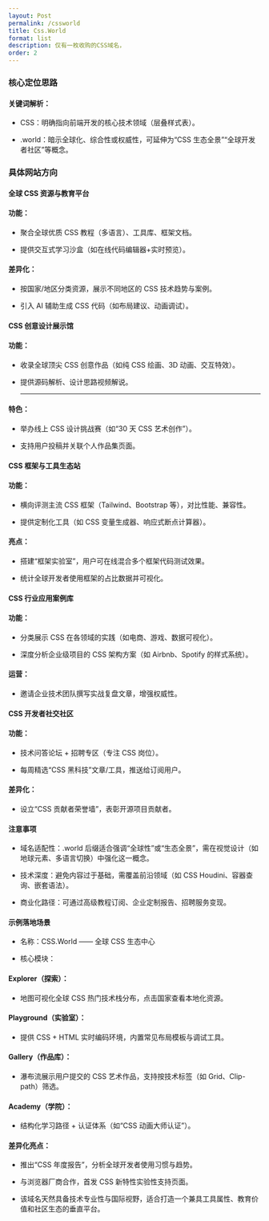 ```yaml
---
layout: Post
permalink: /cssworld
title: Css.World
format: list
description: 仅有一枚收购的CSS域名，
order: 2
---
```


### 核心定位思路

#### 关键词解析：

* CSS：明确指向前端开发的核心技术领域（层叠样式表）。

* .world：暗示全球化、综合性或权威性，可延伸为“CSS 生态全景”“全球开发者社区”等概念。

### 具体网站方向

#### 全球 CSS 资源与教育平台

#### 功能：

* 聚合全球优质 CSS 教程（多语言）、工具库、框架文档。

* 提供交互式学习沙盒（如在线代码编辑器+实时预览）。

#### 差异化：

* 按国家/地区分类资源，展示不同地区的 CSS 技术趋势与案例。

* 引入 AI 辅助生成 CSS 代码（如布局建议、动画调试）。

#### CSS 创意设计展示馆

#### 功能：

* <p class="rainbow-text-p">收录全球顶尖 CSS 创意作品（如纯 CSS 绘画、3D 动画、交互特效）。</p>

* 提供源码解析、设计思路视频解说。<hr class="animated-rainbow-hr"> 

#### 特色：

* 举办线上 CSS 设计挑战赛（如“30 天 CSS 艺术创作”）。

* 支持用户投稿并关联个人作品集页面。

#### CSS 框架与工具生态站

#### 功能：

* 横向评测主流 CSS 框架（Tailwind、Bootstrap 等），对比性能、兼容性。

* 提供定制化工具（如 CSS 变量生成器、响应式断点计算器）。

#### 亮点：

* 搭建“框架实验室”，用户可在线混合多个框架代码测试效果。

* 统计全球开发者使用框架的占比数据并可视化。

#### CSS 行业应用案例库

#### 功能：

* 分类展示 CSS 在各领域的实践（如电商、游戏、数据可视化）。

* 深度分析企业级项目的 CSS 架构方案（如 Airbnb、Spotify 的样式系统）。

#### 运营：

* 邀请企业技术团队撰写实战复盘文章，增强权威性。

#### CSS 开发者社交社区

#### 功能：

* 技术问答论坛 + 招聘专区（专注 CSS 岗位）。

* 每周精选“CSS 黑科技”文章/工具，推送给订阅用户。

#### 差异化：

* 设立“CSS 贡献者荣誉墙”，表彰开源项目贡献者。

#### 注意事项

* 域名适配性：.world 后缀适合强调“全球性”或“生态全景”，需在视觉设计（如地球元素、多语言切换）中强化这一概念。

* 技术深度：避免内容过于基础，需覆盖前沿领域（如 CSS Houdini、容器查询、嵌套语法）。

* 商业化路径：可通过高级教程订阅、企业定制报告、招聘服务变现。

#### 示例落地场景

* 名称：CSS.World —— 全球 CSS 生态中心

* 核心模块：

#### Explorer（探索）：

* 地图可视化全球 CSS 热门技术栈分布，点击国家查看本地化资源。

#### Playground（实验室）：

* 提供 CSS + HTML 实时编码环境，内置常见布局模板与调试工具。

#### Gallery（作品库）：

* 瀑布流展示用户提交的 CSS 艺术作品，支持按技术标签（如 Grid、Clip-path）筛选。

#### Academy（学院）：

* 结构化学习路径 + 认证体系（如“CSS 动画大师认证”）。

#### 差异化亮点：

* 推出“CSS 年度报告”，分析全球开发者使用习惯与趋势。

* 与浏览器厂商合作，首发 CSS 新特性实验性支持页面。

* 该域名天然具备技术专业性与国际视野，适合打造一个兼具工具属性、教育价值和社区生态的垂直平台。


